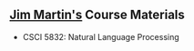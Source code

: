 ## [Jim Martin's](http://www.cs.colorado.edu/~martin) Course Materials

- CSCI 5832:  Natural Language Processing
